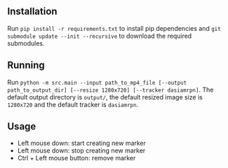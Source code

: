 ## Installation

Run `pip install -r requirements.txt` to install pip dependencies and `git submodule update --init --recursive` to download the required submodules.

## Running

Run `python -m src.main --input path_to_mp4_file [--output path_to_output_dir] [--resize 1280x720] [--tracker dasiamrpn]`. The default output
directory is `output/`, the default resized image size is `1280x720` and the default tracker is `dasiamrpn`.

## Usage

* Left mouse down: start creating new marker
* Left mouse down: stop creating new marker
* Ctrl + Left mouse button: remove marker

